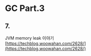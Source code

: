 # GC Part.3

## 7.&#x20;

JVM memory leak 이야기\
[https://techblog.woowahan.com/2628/](https://techblog.woowahan.com/2628/)
